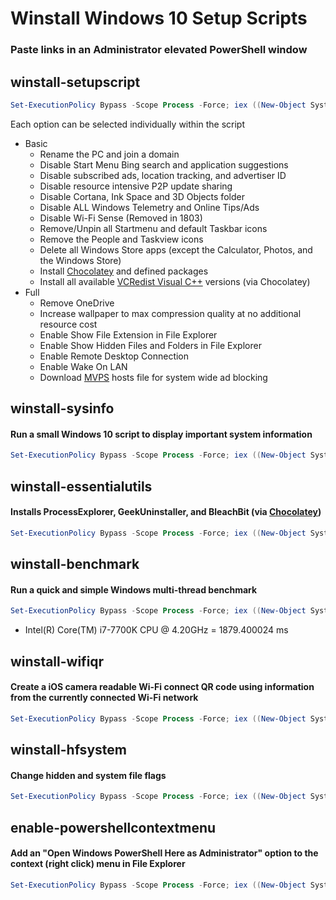 # Winstall Windows 10 Setup Scripts
### **Paste links in an Administrator elevated PowerShell window**
## winstall-setupscript
```powershell
Set-ExecutionPolicy Bypass -Scope Process -Force; iex ((New-Object System.Net.WebClient).DownloadString('https://raw.githubusercontent.com/Ad3t0/windows/master/powershell-core/winstall-setupscript.ps1'))
```
Each option can be selected individually within the script
- Basic
  - Rename the PC and join a domain
  - Disable Start Menu Bing search and application suggestions
  - Disable subscribed ads, location tracking, and advertiser ID
  - Disable resource intensive P2P update sharing
  - Disable Cortana, Ink Space and 3D Objects folder
  - Disable ALL Windows Telemetry and Online Tips/Ads
  - Disable Wi-Fi Sense (Removed in 1803)
  - Remove/Unpin all Startmenu and default Taskbar icons
  - Remove the People and Taskview icons
  - Delete all Windows Store apps (except the Calculator, Photos, and the Windows Store)
  - Install [Chocolatey](https://chocolatey.org/) and defined packages
  - Install all available [VCRedist Visual C++](https://support.microsoft.com/en-us/help/2977003/the-latest-supported-visual-c-downloads) versions (via Chocolatey)
- Full
  - Remove OneDrive
  - Increase wallpaper to max compression quality at no additional resource cost
  - Enable Show File Extension in File Explorer
  - Enable Show Hidden Files and Folders in File Explorer
  - Enable Remote Desktop Connection
  - Enable Wake On LAN
  - Download [MVPS](http://winhelp2002.mvps.org/hosts.txt) hosts file for system wide ad blocking
## winstall-sysinfo
#### Run a small Windows 10 script to display important system information
```powershell
Set-ExecutionPolicy Bypass -Scope Process -Force; iex ((New-Object System.Net.WebClient).DownloadString('https://raw.githubusercontent.com/Ad3t0/windows/master/powershell-core/winstall-sysinfo.ps1'))
```
## winstall-essentialutils
#### Installs ProcessExplorer, GeekUninstaller, and BleachBit (via [Chocolatey](https://chocolatey.org/))
```powershell
Set-ExecutionPolicy Bypass -Scope Process -Force; iex ((New-Object System.Net.WebClient).DownloadString('https://raw.githubusercontent.com/Ad3t0/windows/master/powershell-core/winstall-essentialutils.ps1'))
```
## winstall-benchmark
#### Run a quick and simple Windows multi-thread benchmark
```powershell
Set-ExecutionPolicy Bypass -Scope Process -Force; iex ((New-Object System.Net.WebClient).DownloadString('https://raw.githubusercontent.com/Ad3t0/windows/master/powershell-core/winstall-benchmark.ps1'))
```
- Intel(R) Core(TM) i7-7700K CPU @ 4.20GHz = 1879.400024 ms
## winstall-wifiqr
#### Create a iOS camera readable Wi-Fi connect QR code using information from the currently connected Wi-Fi network
```powershell
Set-ExecutionPolicy Bypass -Scope Process -Force; iex ((New-Object System.Net.WebClient).DownloadString('https://raw.githubusercontent.com/Ad3t0/windows/master/powershell-core/winstall-wifiqr.ps1'))
```
## winstall-hfsystem
#### Change hidden and system file flags
```powershell
Set-ExecutionPolicy Bypass -Scope Process -Force; iex ((New-Object System.Net.WebClient).DownloadString('https://raw.githubusercontent.com/Ad3t0/windows/master/powershell-core/winstall-hfsystem.ps1'))
```
## enable-powershellcontextmenu
#### Add an "Open Windows PowerShell Here as Administrator" option to the context (right click) menu in File Explorer
```powershell
Set-ExecutionPolicy Bypass -Scope Process -Force; iex ((New-Object System.Net.WebClient).DownloadString('https://raw.githubusercontent.com/Ad3t0/windows/master/powershell-core/enable-powershellcontextmenu.ps1'))
```
